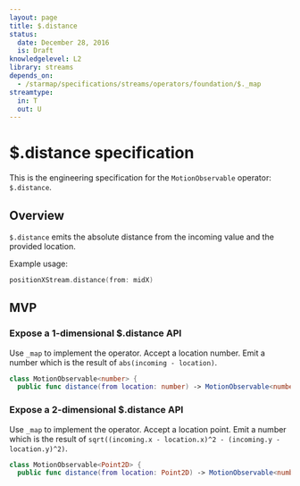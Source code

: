 ```yaml
---
layout: page
title: $.distance
status:
  date: December 28, 2016
  is: Draft
knowledgelevel: L2
library: streams
depends_on:
  - /starmap/specifications/streams/operators/foundation/$._map
streamtype:
  in: T
  out: U
---
```


# $.distance specification

This is the engineering specification for the `MotionObservable` operator: `$.distance`.

## Overview

`$.distance` emits the absolute distance from the incoming value and the provided location.

Example usage:

```swift
positionXStream.distance(from: midX)
```

## MVP

### Expose a 1-dimensional $.distance API

Use `_map` to implement the operator. Accept a location number. Emit a number which is the
result of `abs(incoming - location)`.

```swift
class MotionObservable<number> {
  public func distance(from location: number) -> MotionObservable<number>
```

### Expose a 2-dimensional $.distance API

Use `_map` to implement the operator. Accept a location point. Emit a number which is the
result of `sqrt((incoming.x - location.x)^2 - (incoming.y - location.y)^2)`.

```swift
class MotionObservable<Point2D> {
  public func distance(from location: Point2D) -> MotionObservable<number>
```
